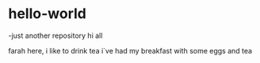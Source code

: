 # hello-world
-just another repository
hi all

farah here, i like to drink tea
i`ve had my breakfast with some eggs and tea
